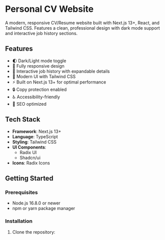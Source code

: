# Personal CV Website

A modern, responsive CV/Resume website built with Next.js 13+, React, and Tailwind CSS. Features a clean, professional design with dark mode support and interactive job history sections.

## Features

- 🌓 Dark/Light mode toggle
- 📱 Fully responsive design
- 🔄 Interactive job history with expandable details
- 🎨 Modern UI with Tailwind CSS
- ⚡ Built on Next.js 13+ for optimal performance
- 🔒 Copy protection enabled
- ♿ Accessibility-friendly
- 🎯 SEO optimized

## Tech Stack

- **Framework**: Next.js 13+
- **Language**: TypeScript
- **Styling**: Tailwind CSS
- **UI Components**: 
  - Radix UI
  - Shadcn/ui
- **Icons**: Radix Icons

## Getting Started

### Prerequisites

- Node.js 16.8.0 or newer
- npm or yarn package manager

### Installation

1. Clone the repository: 